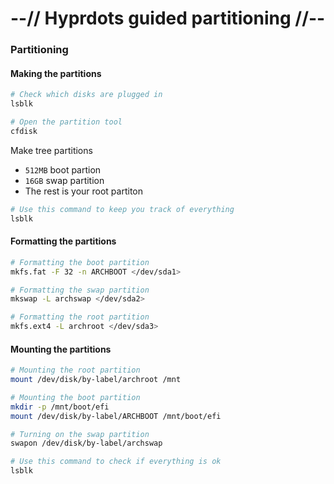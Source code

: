 # --// Hyprdots guided partitioning //--

### Partitioning

#### Making the partitions

```bash
# Check which disks are plugged in
lsblk

# Open the partition tool
cfdisk
```

Make tree partitions

* `512MB` boot partion
* `16GB` swap partition
* The rest is your root partiton

```bash
# Use this command to keep you track of everything
lsblk
```

#### Formatting the partitions

```bash
# Formatting the boot partition
mkfs.fat -F 32 -n ARCHBOOT </dev/sda1>

# Formatting the swap partition
mkswap -L archswap </dev/sda2>

# Formatting the root partition
mkfs.ext4 -L archroot </dev/sda3>
```

#### Mounting the partitions

```bash
# Mounting the root partition
mount /dev/disk/by-label/archroot /mnt

# Mounting the boot partition
mkdir -p /mnt/boot/efi
mount /dev/disk/by-label/ARCHBOOT /mnt/boot/efi

# Turning on the swap partition
swapon /dev/disk/by-label/archswap

# Use this command to check if everything is ok
lsblk
```